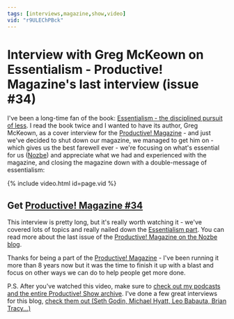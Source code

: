 ```yaml
---
tags: [interviews,magazine,show,video]
vid: "r9ULEChPBck"
---
```


# Interview with Greg McKeown on Essentialism - Productive! Magazine's last interview (issue #34)

I've been a long-time fan of the book: [Essentialism - the disciplined pursuit of less](/essentialism). I read the book twice and I wanted to have its author, Greg McKeown, as a cover interview for the [Productive! Magazine][pm] - and just we've decided to shut down our magazine, we managed to get him on - which gives us the best farewell ever - we're focusing on what's essential for us ([Nozbe][n]) and appreciate what we had and experienced with the magazine, and closing the magazine down with a double-message of essentialism:

{% include video.html id=page.vid %}

<!--More-->

## Get [Productive! Magazine #34](http://productivemag.com/34)

This interview is pretty long, but it's really worth watching it - we've covered lots of topics and really nailed down the [Essentialism part](/essentialism/). You can read more about the last issue of the [Productive! Magazine on the Nozbe blog][b].

Thanks for being a part of the [Productive! Magazine][pm] - I've been running it more than 8 years now but it was the time to finish it up with a blast and focus on other ways we can do to help people get more done.

P.S. After you've watched this video, make sure to [check out my podcasts and the entire Productive! Show archive](/show/). I've done a few great interviews for this blog, [check them out (Seth Godin, Michael Hyatt, Leo Babauta, Brian Tracy...)](/interviews/)


[pm]: http://ProductiveMag.com/

[b]: https://nozbe.com/blog/productivemag-34/
[n]: https://nozbe.com
[h]: https://nozbe.how

[n]: https://michael.gratis/nozbe